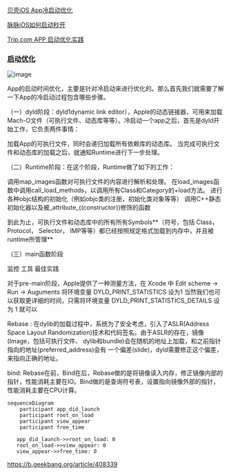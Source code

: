 [贝壳iOS App冷启动优化](https://ppt.infoq.cn/slide/show?cid=86&pid=3423)

[脉脉iOS如何启动秒开](https://mp.weixin.qq.com/s/oUApkX3lpVTga0cEvqLlHQ)

[Trip.com APP 启动优化实践](https://mp.weixin.qq.com/s/smWjs2X8HWvcvKW_DSXYJA)

### [启动优化](https://juejin.cn/post/6921508850684133390)

![image](https://p3-juejin.byteimg.com/tos-cn-i-k3u1fbpfcp/186f338fadad480ab914effa5971d13b~tplv-k3u1fbpfcp-zoom-1.image)

App的启动时间优化，主要是针对冷启动来进行优化的。那么首先我们就需要了解一下App的冷启动过程包含哪些步骤。

（一）dyld阶段：dyld1dynamic link editor），Apple的动态链接器，可用来加载Mach-O文件（可执行文件、动态库等等）。冷启动一个app之后，首先是dyld开始工作，它负责两件事情：

加载App的可执行文件，同时会递归加载所有依赖库的动态库。
当完成可执行文件和动态库的加载之后，就通知Runtime进行下一步处理。


（二）Runtime阶段：在这个阶段，Runtime做了如下的工作：

调用map_images函数对可执行文件的内容进行解析和处理。
在load_images函数中调用call_load_methods，以调用所有Class和Category的+load方法。
进行各种objc结构的初始化（例如objc类的注册，初始化类对象等等）
调用C++静态初始化器以及被_attribute_((constructor))修饰的函数


到此为止，可执行文件和动态库中的所有所有Symbols**（符号，包括 Class， Protocol， Selector， IMP等等）都已经按照规定格式加载到内存中，并且被runtime所管理**

（三）main函数阶段





监控  工具   最佳实践

对于pre-main阶段，Apple提供了一种测量方法，在 Xcode 中 Edit scheme -> Run -> Auguments 将环境变量 DYLD_PRINT_STATISTICS 设为1 
当然我们也可以获取更详细的时间，只需将环境变量 DYLD_PRINT_STATISTICS_DETAILS 设为 1 就可以


Rebase : 在dylib的加载过程中，系统为了安全考虑，引入了ASLR(Address Space Layout Randomization)技术和代码签名。由于ASLR的存在，镜像(Image，包括可执行文件、 dylib和bundle)会在随机的地址上加载，和之前指针指向的地址(preferred_address)会有 一个偏差(slide)，dyld需要修正这个偏差，来指向正确的地址。

bind: Rebase在前，Bind在后，Rebase做的是将镜像读入内存，修正镜像内部的指针，性能消耗主要在IO。Bind做的是查询符号表，设置指向镜像外部的指针，性能消耗主要在CPU计算。




```mermaid
sequenceDiagram
    participant app_did_launch
    participant root_on_load
    participant view_appear
    participant free_time
    
   app_did_launch->>root_on_load: 0
   root_on_load->>view_appear: 0
   view_appear->>free_time: 0
```
 <!-- ImagePicker->>Memory: 0. Take photo get UIImage
    loop PNGData Convert
        Memory->>Memory: 1. UIImage to PNGData(slow 🐌🐌🐌🐌🐌🐌 )
    end -->

https://b.geekbang.org/article/408339